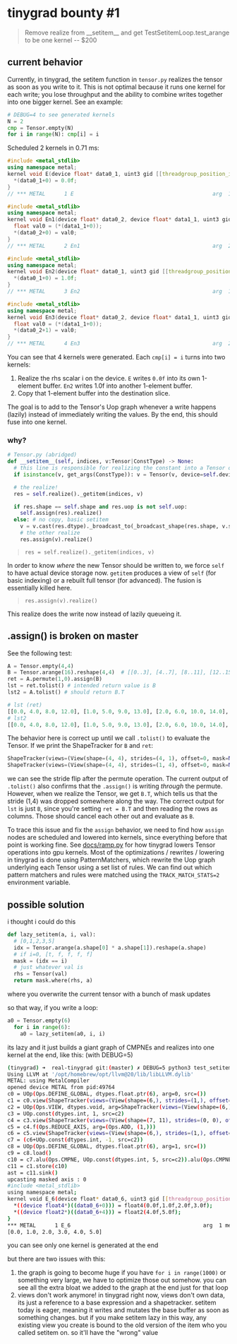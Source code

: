 # tinygrad bounty #1

> Remove realize from \_\_setitem\_\_ and get TestSetitemLoop.test_arange to be one kernel -- $200

## current behavior
Currently, in tinygrad, the setitem function in `tensor.py` realizes the tensor as soon as you write to it. This is not optimal because it runs one kernel for each write; you lose throughput and the ability to combine writes together into one bigger kernel. See an example:
```py
# DEBUG=4 to see generated kernels
N = 2 
cmp = Tensor.empty(N)
for i in range(N): cmp[i] = i
```
Scheduled 2 kernels in 0.71 ms:
```cpp
#include <metal_stdlib>
using namespace metal;
kernel void E(device float* data0_1, uint3 gid [[threadgroup_position_in_grid]], uint3 lid [[thread_position_in_threadgroup]]) {
  *(data0_1+0) = 0.0f;
}
// *** METAL      1 E                                            arg  1 mem  0.00 GB tm      7.08us/     0.01ms (     0.00 GFLOPS    0.0|0.0     GB/s) ['__setitem__']
```
```cpp
#include <metal_stdlib>
using namespace metal;
kernel void En1(device float* data0_2, device float* data1_1, uint3 gid [[threadgroup_position_in_grid]], uint3 lid [[thread_position_in_threadgroup]]) {
  float val0 = (*(data1_1+0));
  *(data0_2+0) = val0;
}
// *** METAL      2 En1                                          arg  2 mem  0.00 GB tm      4.00us/     0.01ms (     0.00 GFLOPS    0.0|0.0     GB/s) ['__setitem__']
```
```cpp
#include <metal_stdlib>
using namespace metal;
kernel void En2(device float* data0_1, uint3 gid [[threadgroup_position_in_grid]], uint3 lid [[thread_position_in_threadgroup]]) {
  *(data0_1+0) = 1.0f;
}
// *** METAL      3 En2                                          arg  1 mem  0.00 GB tm      3.00us/     0.01ms (     0.00 GFLOPS    0.0|0.0     GB/s) ['__setitem__']
```

```cpp
#include <metal_stdlib>
using namespace metal;
kernel void En3(device float* data0_2, device float* data1_1, uint3 gid [[threadgroup_position_in_grid]], uint3 lid [[thread_position_in_threadgroup]]) {
  float val0 = (*(data1_1+0));
  *(data0_2+1) = val0;
}
// *** METAL      4 En3                                          arg  2 mem  0.00 GB tm      3.62us/     0.02ms (     0.00 GFLOPS    0.0|0.0     GB/s) ['__setitem__']
```

You can see that 4 kernels were generated. Each `cmp[i] = i` turns into two kernels: 
1. Realize the rhs scalar i on the device. `E` writes `0.0f` into its own 1-element buffer. `En2` writes 1.0f into another 1-element buffer.
2. Copy that 1-element buffer into the destination slice.

The goal is to add to the Tensor's Uop graph whenever a write happens (lazily) instead of immediately writing the values. By the end, this should fuse into one kernel. 

### why?
```py
# Tensor.py (abridged)
def __setitem__(self, indices, v:Tensor|ConstType) -> None:
  # this line is responsible for realizing the constant into a Tensor on the device
  if isinstance(v, get_args(ConstType)): v = Tensor(v, device=self.device, dtype=self.dtype)

  # the realize!
  res = self.realize()._getitem(indices, v)

  if res.shape == self.shape and res.uop is not self.uop:
    self.assign(res).realize()
  else: # no copy, basic setitem
    v = v.cast(res.dtype)._broadcast_to(_broadcast_shape(res.shape, v.shape)).contiguous()
    # the other realize 
    res.assign(v).realize()
```

> `res = self.realize()._getitem(indices, v)` <br>

In order to know *where* the new Tensor should be written to, we force `self` to have actual device storage now. `getitem` produces a view of `self` (for basic indexing) or a rebuilt full tensor (for advanced). The fusion is essentially killed here. 

> `res.assign(v).realize()` <br>

This realize does the write now instead of lazily queueing it. 

## .assign() is broken on master 
See the following test: 
```py
A = Tensor.empty(4,4) 
B = Tensor.arange(16).reshape(4,4)  # [[0..3], [4..7], [8..11], [12..15]]
ret = A.permute(1,0).assign(B)
lst = ret.tolist() # intended return value is B
lst2 = A.tolist() # should return B.T
```
```py
# lst (ret)
[[0.0, 4.0, 8.0, 12.0], [1.0, 5.0, 9.0, 13.0], [2.0, 6.0, 10.0, 14.0], [3.0, 7.0, 11.0, 15.0]]
# lst2
[[0.0, 4.0, 8.0, 12.0], [1.0, 5.0, 9.0, 13.0], [2.0, 6.0, 10.0, 14.0], [3.0, 7.0, 11.0, 15.0]]
```
The behavior here is correct up until we call `.tolist()` to evaluate the Tensor. If we print the ShapeTracker for `B` and `ret`: 
```py
ShapeTracker(views=(View(shape=(4, 4), strides=(4, 1), offset=0, mask=None, contiguous=True),))
ShapeTracker(views=(View(shape=(4, 4), strides=(1, 4), offset=0, mask=None, contiguous=False),))
```
we can see the stride flip after the permute operation. The current output of `.tolist()` also confirms that the `.assign()` is writing *through* the permute. However, when we realize the Tensor, we get `B.T`, which tells us that the stride (1,4) was dropped somewhere along the way. The correct output for `lst` is just `B`, since you're setting `ret = B.T` and then reading the rows as columns. Those should cancel each other out and evaluate as `B`. 

To trace this issue and fix the `assign` behavior, we need to find how `assign` nodes are scheduled and lowered into kernels, since everything before that point is working fine. See [docs/ramp.py](https://github.com/boopdotpng/tinygrad/blob/master/docs/ramp.py) for how tinygrad lowers Tensor operations into gpu kernels. Most of the optimizations / rewrites / lowering in tinygrad is done using PatternMatchers, which rewrite the Uop graph underlying each Tensor using a set list of rules. We can find out which pattern matchers and rules were matched using the `TRACK_MATCH_STATS=2` environment variable. 

## possible solution 
i thought i could do this 
```py
def lazy_setitem(a, i, val):
  # [0,1,2,3,5]
  idx = Tensor.arange(a.shape[0] * a.shape[1]).reshape(a.shape)
  # if i=0, [t, f, f, f, f]
  mask = (idx == i)
  # just whatever val is 
  rhs = Tensor(val)
  return mask.where(rhs, a)
``` 

where you overwrite the current tensor with a bunch of mask updates 

so that way, if you write a loop: 
```py
a0 = Tensor.empty(6)
  for i in range(6):
    a0 = lazy_setitem(a0, i, i)
```
its lazy and it just builds a giant graph of CMPNEs and realizes into one kernel at the end, like this: (with DEBUG=5)
```bash
(tinygrad) ➜  real-tinygrad git:(master) ✗ DEBUG=5 python3 test_setitem.py
Using LLVM at '/opt/homebrew/opt/llvm@20/lib/libLLVM.dylib'
METAL: using MetalCompiler
opened device METAL from pid:49764
c0 = UOp(Ops.DEFINE_GLOBAL, dtypes.float.ptr(6), arg=0, src=())
c1 = c0.view(ShapeTracker(views=(View(shape=(6,), strides=(1,), offset=0, mask=None, contiguous=True),)))
c2 = UOp(Ops.VIEW, dtypes.void, arg=ShapeTracker(views=(View(shape=(6,), strides=(0,), offset=0, mask=None, contiguous=False),)), src=())
c3 = UOp.const(dtypes.int, 1, src=c2)
c4 = c3.view(ShapeTracker(views=(View(shape=(7, 11), strides=(0, 0), offset=0, mask=((0, 7), (5, 11)), contiguous=False), View(shape=(6, 6), strides=(1, 12), offset=0, mask=None, contiguous=False))))
c5 = c4.f(Ops.REDUCE_AXIS, arg=(Ops.ADD, (1,)))
c6 = c5.view(ShapeTracker(views=(View(shape=(6,), strides=(1,), offset=0, mask=None, contiguous=True),)))
c7 = (c6+UOp.const(dtypes.int, -1, src=c2))
c8 = UOp(Ops.DEFINE_GLOBAL, dtypes.float.ptr(6), arg=1, src=())
c9 = c8.load()
c10 = c7.alu(Ops.CMPNE, UOp.const(dtypes.int, 5, src=c2)).alu(Ops.CMPNE, UOp.const(dtypes.bool, True, src=c2)).where(UOp.const(dtypes.float, 5.0, src=c2), c7.alu(Ops.CMPNE, UOp.const(dtypes.int, 4, src=c2)).alu(Ops.CMPNE, UOp.const(dtypes.bool, True, src=c2)).where(UOp.const(dtypes.float, 4.0, src=c2), c7.alu(Ops.CMPNE, UOp.const(dtypes.int, 3, src=c2)).alu(Ops.CMPNE, UOp.const(dtypes.bool, True, src=c2)).where(UOp.const(dtypes.float, 3.0, src=c2), c7.alu(Ops.CMPNE, UOp.const(dtypes.int, 2, src=c2)).alu(Ops.CMPNE, UOp.const(dtypes.bool, True, src=c2)).where(UOp.const(dtypes.float, 2.0, src=c2), c7.alu(Ops.CMPNE, c3).alu(Ops.CMPNE, UOp.const(dtypes.bool, True, src=c2)).where(UOp.const(dtypes.float, 1.0, src=c2), c7.alu(Ops.CMPNE, UOp.const(dtypes.int, 0, src=c2)).alu(Ops.CMPNE, UOp.const(dtypes.bool, True, src=c2)).where(UOp.const(dtypes.float, 0.0, src=c2), c9))))))
c11 = c1.store(c10)
ast = c11.sink()
upcasting masked axis : 0
#include <metal_stdlib>
using namespace metal;
kernel void E_6(device float* data0_6, uint3 gid [[threadgroup_position_in_grid]], uint3 lid [[thread_position_in_threadgroup]]) {
  *((device float4*)((data0_6+0))) = float4(0.0f,1.0f,2.0f,3.0f);
  *((device float2*)((data0_6+4))) = float2(4.0f,5.0f);
}
*** METAL      1 E_6                                          arg  1 mem  0.00 GB tm      7.38us/     0.01ms (     0.00 GFLOPS    0.0|0.0     GB/s) ['tolist', 'where', '__eq__', 'arange']
[0.0, 1.0, 2.0, 3.0, 4.0, 5.0]
```

you can see only one kernel is generated at the end 


but there are two issues with this: 
1. the graph is going to become huge if you have `for i in range(1000)` or something very large, we have to optimize those out somehow. you can see all the extra bloat we added to the graph at the end just for that loop
2. views don't work anymore! in tinygrad right now, views don't own data, its just a reference to a base expression and a shapetracker. setitem today is eager, meaning it writes and mutates the base buffer as soon as something changes. but if you make setitem lazy in this way, any existing view you create is bound to the old version of the item who you called setitem on. so it'll have the "wrong" value



